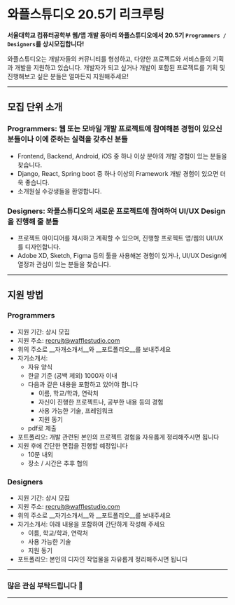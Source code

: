 # 와플스튜디오 20.5기 리크루팅

**서울대학교 컴퓨터공학부 웹/앱 개발 동아리 와플스튜디오에서 20.5기 `Programmers / Designers`를 상시모집합니다!**

와플스튜디오는 개발자들의 커뮤니티를 형성하고, 다양한 프로젝트와 서비스들의 기획과 개발을 지원하고 있습니다. 개발자가 되고 싶거나 개발이 포함된 프로젝트를 기획 및 진행해보고 싶은 분들은 얼마든지 지원해주세요!

<hr/>

## 모집 단위 소개

### Programmers: 웹 또는 모바일 개발 프로젝트에 참여해본 경험이 있으신 분들이나 이에 준하는 실력을 갖추신 분들
* Frontend, Backend, Android, iOS 중 하나 이상 분야의 개발 경험이 있는 분들을 찾습니다.
* Django, React, Spring boot 중 하나 이상의 Framework 개발 경험이 있으면 더욱 좋습니다.
* 소개원실 수강생들을 환영합니다.

### Designers: 와플스튜디오의 새로운 프로젝트에 참여하여 UI/UX Design을 진행해 줄 분들
* 프로젝트 아이디어를 제시하고 계획할 수 있으며, 진행할 프로젝트 앱/웹의 UI/UX를 디자인합니다.
* Adobe XD, Sketch, Figma 등의 툴을 사용해본 경험이 있거나, UI/UX Design에 열정과 관심이 있는 분들을 찾습니다.

<hr/>

## 지원 방법

### Programmers
- 지원 기간: 상시 모집
- 지원 주소: recruit@wafflestudio.com
- 위의 주소로 __자개소개서__와 __포트폴리오__를 보내주세요
- 자기소개서:
  - 자유 양식
  - 한글 기준 (공백 제외) 1000자 이내
  - 다음과 같은 내용을 포함하고 있어야 합니다
    - 이름, 학교/학과, 연락처
    - 자신이 진행한 프로젝트나, 공부한 내용 등의 경험
    - 사용 가능한 기술, 프레임워크
    - 지원 동기
  - pdf로 제출
- 포트폴리오: 개발 관련된 본인의 프로젝트 경험을 자유롭게 정리해주시면 됩니다
- 지원 후에 간단한 면접을 진행할 예정입니다 
  - 10분 내외
  - 장소 / 시간은 추후 협의

### Designers
- 지원 기간: 상시 모집
- 지원 주소: recruit@wafflestudio.com
- 위의 주소로 __자기소개서__와 __포트폴리오__를 보내주세요
- 자기소개서: 아래 내용을 포함하여 간단하게 작성해 주세요
  - 이름, 학교/학과, 연락처
  - 사용 가능한 기술
  - 지원 동기
- 포트폴리오: 본인의 디자인 작업물을 자유롭게 정리해주시면 됩니다

<hr/>

### 많은 관심 부탁드립니다 🥰

<hr/>
